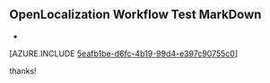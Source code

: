 ## OpenLocalization Workflow Test MarkDown
* 

[AZURE.INCLUDE [5eafb1be-d6fc-4b19-99d4-e397c90755c0](calleeMd1.md)]

 
thanks!